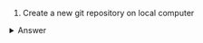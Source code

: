 1. Create a new git repository on local computer

<details><summary>Answer</summary>
<p>
```
mkdir myDir
cd myDir
git init
```
</p>
</details>
